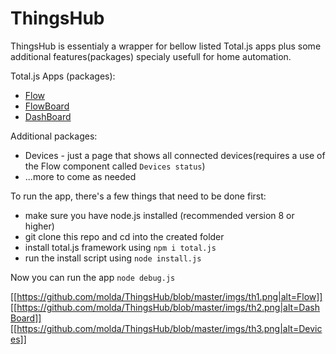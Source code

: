 # ThingsHub

ThingsHub is essentialy a wrapper for bellow listed Total.js apps plus some additional features(packages) specialy usefull for home automation.

Total.js Apps (packages):
- [Flow](https://www.totaljs.com/flow/)
- [FlowBoard](https://www.totaljs.com/flowboard/)
- [DashBoard](https://www.totaljs.com/dashboard/)

Additional packages:
- Devices - just a page that shows all connected devices(requires a use of the Flow component called `Devices status`)
- ...more to come as needed

To run the app, there's a few things that need to be done first:
- make sure you have node.js installed (recommended version 8 or higher)
- git clone this repo and cd into the created folder
- install total.js framework using `npm i total.js`
- run the install script using `node install.js`

Now you can run the app `node debug.js`


[[https://github.com/molda/ThingsHub/blob/master/imgs/th1.png|alt=Flow]]
[[https://github.com/molda/ThingsHub/blob/master/imgs/th2.png|alt=DashBoard]]
[[https://github.com/molda/ThingsHub/blob/master/imgs/th3.png|alt=Devices]]